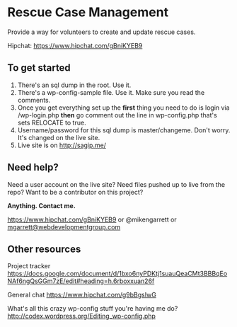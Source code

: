 Rescue Case Management
===

Provide a way for volunteers to create and update rescue cases.

Hipchat: https://www.hipchat.com/gBniKYEB9


## To get started
1. There's an sql dump in the root. Use it. 
1. There's a wp-config-sample file. Use it. Make sure you read the comments.
1. Once you get everything set up the __first__ thing you need to do is login via /wp-login.php __then__ go comment out the line in wp-config.php that's sets RELOCATE to true.
1. Username/password for this sql dump is master/changeme. Don't worry. It's changed on the live site.
1. Live site is on http://sagip.me/


## Need help?
Need a user account on the live site? 
Need files pushed up to live from the repo?
Want to be a contributor on this project?

__Anything. Contact me.__

https://www.hipchat.com/gBniKYEB9 or @mikengarrett or mgarrett@webdevelopmentgroup.com 


## Other resources
Project tracker
https://docs.google.com/document/d/1bxo6nyPDKtj1suauQeaCMt3BBBqEoNAf6ngQsGGm7zE/edit#heading=h.6rboxxuan26f

General chat
https://www.hipchat.com/g9bBgsIwG

What's all this crazy wp-config stuff you're having me do?
http://codex.wordpress.org/Editing_wp-config.php
